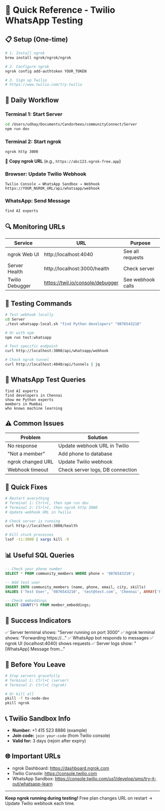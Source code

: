 # 🚀 Quick Reference - Twilio WhatsApp Testing

## 📋 Setup (One-time)

```bash
# 1. Install ngrok
brew install ngrok/ngrok/ngrok

# 2. Configure ngrok
ngrok config add-authtoken YOUR_TOKEN

# 3. Sign up Twilio
# https://www.twilio.com/try-twilio
```

## 🏃 Daily Workflow

### Terminal 1: Start Server
```bash
cd /Users/udhay/Documents/Candorbees/communityConnect/Server
npm run dev
```

### Terminal 2: Start ngrok
```bash
ngrok http 3000
```
📝 **Copy ngrok URL** (e.g., `https://abc123.ngrok-free.app`)

### Browser: Update Twilio Webhook
```
Twilio Console → WhatsApp Sandbox → Webhook
https://YOUR_NGROK_URL/api/whatsapp/webhook
```

### WhatsApp: Send Message
```
find AI experts
```

## 🔍 Monitoring URLs

| Service | URL | Purpose |
|---------|-----|---------|
| ngrok Web UI | http://localhost:4040 | See all requests |
| Server Health | http://localhost:3000/health | Check server |
| Twilio Debugger | https://twil.io/console/debugger | See webhook calls |

## 🧪 Testing Commands

```bash
# Test webhook locally
cd Server
./test-whatsapp-local.sh "find Python developers" "9876543210"

# Or with npm
npm run test:whatsapp

# Test specific endpoint
curl http://localhost:3000/api/whatsapp/webhook

# Check ngrok tunnel
curl http://localhost:4040/api/tunnels | jq
```

## 📱 WhatsApp Test Queries

```
find AI experts
find developers in Chennai
show me Python experts
members in Mumbai
who knows machine learning
```

## ⚠️ Common Issues

| Problem | Solution |
|---------|----------|
| No response | Update webhook URL in Twilio |
| "Not a member" | Add phone to database |
| ngrok changed URL | Update Twilio webhook |
| Webhook timeout | Check server logs, DB connection |

## 🔧 Quick Fixes

```bash
# Restart everything
# Terminal 1: Ctrl+C, then npm run dev
# Terminal 2: Ctrl+C, then ngrok http 3000
# Update webhook URL in Twilio

# Check server is running
curl http://localhost:3000/health

# Kill stuck processes
lsof -ti:3000 | xargs kill -9
```

## 📊 Useful SQL Queries

```sql
-- Check your phone number
SELECT * FROM community_members WHERE phone = '9876543210';

-- Add test user
INSERT INTO community_members (name, phone, email, city, skills)
VALUES ('Test User', '9876543210', 'test@test.com', 'Chennai', ARRAY['Python']);

-- Check embeddings
SELECT COUNT(*) FROM member_embeddings;
```

## 🎯 Success Indicators

✅ Server terminal shows: "Server running on port 3000"
✅ ngrok terminal shows: "Forwarding https://..."
✅ WhatsApp bot responds to messages
✅ ngrok UI (localhost:4040) shows requests
✅ Server logs show: "[WhatsApp] Message from..."

## 🛑 Before You Leave

```bash
# Stop servers gracefully
# Terminal 1: Ctrl+C (server)
# Terminal 2: Ctrl+C (ngrok)

# Or kill all
pkill -f ts-node-dev
pkill ngrok
```

## 📞 Twilio Sandbox Info

- **Number:** +1 415 523 8886 (example)
- **Join code:** `join your-code` (from Twilio console)
- **Valid for:** 3 days (rejoin after expiry)

## 🌐 Important URLs

- ngrok Dashboard: https://dashboard.ngrok.com
- Twilio Console: https://console.twilio.com
- WhatsApp Sandbox: https://console.twilio.com/us1/develop/sms/try-it-out/whatsapp-learn

---

**Keep ngrok running during testing!**
Free plan changes URL on restart → Update Twilio webhook each time.

